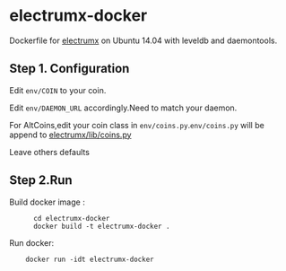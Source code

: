 # electrumx-docker
Dockerfile for [electrumx](https://github.com/kyuupichan/electrumx) on Ubuntu 14.04 with leveldb and daemontools.

## Step 1. Configuration
Edit `env/COIN` to your coin.

Edit `env/DAEMON_URL` accordingly.Need to match your daemon.

For AltCoins,edit your coin class in `env/coins.py`.`env/coins.py` will be append to [electrumx/lib/coins.py](https://github.com/kyuupichan/electrumx/blob/master/lib/coins.py)

Leave others defaults

## Step 2.Run
Build docker image :
```shell
      cd electrumx-docker
      docker build -t electrumx-docker .
```

Run docker:
```shell
    docker run -idt electrumx-docker
```


